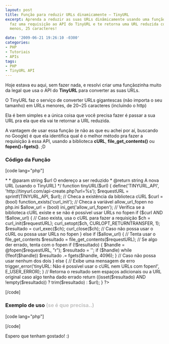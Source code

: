 ```yaml
---
layout: post
title: Função para reduzir URLs dinamicamente – TinyURL
excerpt: Aprenda a reduzir as suas URLs dinâmicamente usando uma função que, automaticamente,
  faz uma requisição ao API do TinyURL e te retorna uma URL reduzida com, mais ou
  menos, 25 caracteres!

date: '2009-06-21 19:26:10 -0300'
categories:
- PHP
- Tutoriais
- APIs
tags:
- PHP
- TinyURL API
---
```

Hoje estava eu aqui, sem fazer nada, e resolvi criar uma funçãozinha muito da legal que usa o API do <strong>TinyURL</strong> para converter as suas URLs.

O TinyURL faz o serviço de converter URLs gigantescas (não importa o seu tamanho) em URLs menores, de 20~25 caracteres (incluindo o http)

Ela é bem simples e a única coisa que você precisa fazer é passar a sua URL pra ela que ela vai te retornar a URL reduzida.

A vantagem de usar essa função (e não as que eu achei por aí, buscando no Google) é que ela identifica qual é o melhor método pra fazer a requisição à essa API, usando a biblioteca <strong>cURL</strong>, <strong>file_get_contents()</strong> ou <strong>fopen()</strong>+<strong>fgets()</strong>. ;D

<h3>Código da Função</h3>

[code lang="php"]
<?php

/**
* Função para criar versões reduzidas das URLs
*
* @author    Thiago Belem <contato@thiagobelem.net>
*
* @param string $url O endereço a ser reduzido
* @return string A nova URL (usando o TinyURL)
*/
function tinyURL($url)
{
	define('TINYURL_API', 'http://tinyurl.com/api-create.php?url=%s');
	$requestURL = sprintf(TINYURL_API, $url);

	// Checa a existência da biblioteca cURL
	$curl = (bool) function_exists('curl_init');
	// Checa a variável allow_url_fopen no php.ini
	$allow_url = (bool) ini_get('allow_url_fopen');

	// Verifica se a biblioteca cURL existe e se não é possível usar URLs no fopen
	if ($curl AND !$allow_url) {
		// Caso exista, usa o cURL para fazer a requisição
		$ch = curl_init($requestURL);
		curl_setopt($ch, CURLOPT_RETURNTRANSFER, 1);
		$resultado = curl_exec($ch);
		curl_close($ch);
	// Caso não possa usar o cURL ou possa usar URLs no fopen
	} else if ($allow_url) {
		// Tenta usar o file_get_contents
		$resultado = file_get_contents($requestURL);
		// Se algo der errado, tenta com o fopen
		if (!$resultado) {
			$handle = @fopen($requestURL, "r");
			$resultado = '';
			if ($handle) while (!feof($handle)) $resultado .= fgets($handle, 4096);
		}
	// Caso não possa usar nenhum dos dois
	} else {
		// Exibe uma mensagem de erro
		trigger_error('tinyURL: Não é possível usar o cURL nem URLs com fopen!', E_USER_ERROR);
	}
	// Retorna o resultado sem espaços adicionais ou a URL original caso algo tenha dado errado
	return ((isset($resultado) AND !empty($resultado)) ? trim($resultado) : $url);
}

?>
[/code]

<h3>Exemplo de uso <span style="color: #c0c0c0;">(se é que precisa..)</span></h3>

[code lang="php"]
<?php
	echo tinyURL('http://blog.thiagobelem.net/');
	// http://tinyurl.com/kwzg4w
?>
[/code]

Espero que tenham gostado! :)

